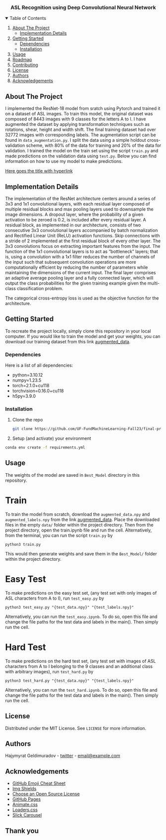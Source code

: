   <h3 align="center">ASL Recognition using Deep Convolutional Neural Network</h3>

  <!-- <p align="center">
    Instructions to run this project and make predictions!
    <br />
    <a href="https://github.com/catiaspsilva/README-template/blob/main/images/docs.txt"><strong>Explore the docs »</strong></a>
    <br />
    <br />
    <a href="#usage"></a>
    ·
    <a href="https://github.com/catiaspsilva/README-template/issues">Report Bug</a>
    ·
    <a href="https://github.com/catiaspsilva/README-template/issues">Request Feature</a>
  </p> -->
</p>

<!-- TABLE OF CONTENTS -->
<details open="open">
  <summary>Table of Contents</summary>
  <ol>
    <li>
      <a href="#about-the-project">About The Project</a>
      <ul>
        <li><a href="#implementation-details">Implementation Details</a></li>
      </ul>
    </li>
    <li>
      <a href="#getting-started">Getting Started</a>
      <ul>
        <li><a href="#dependencies">Dependencies</a></li>
        <li><a href="#installation">Installation</a></li>
      </ul>
    </li>
    <li><a href="#usage">Usage</a></li>
    <li><a href="#roadmap">Roadmap</a></li>
    <li><a href="#contributing">Contributing</a></li>
    <li><a href="#license">License</a></li>
    <li><a href="#authors">Authors</a></li>
    <li><a href="#acknowledgements">Acknowledgements</a></li>
  </ol>
</details>

<!-- ABOUT THE PROJECT -->

## About The Project

I implemented the ResNet-18 model from sratch using Pytorch and trained it on a dataset of ASL images. To train this model, the original dataset was composed of 8443 images with 9 classes for the letters A to I. I have augmented the dataset by applying transformation techniques such as rotations, shear, height and width shift. The final training dataset had over 32772 images with corresponding labels. The augmentation script can be found in `data_augmentation.py`. I split the data using a simple holdout cross-validation scheme, with 80% of the data for training and 20% of the data for validation. I trained the model on the train set using the script `train.py` and made predictions on the validation data using `test.py`. Below you can find information on how to use my model to make predictions.

[Here goes the title with hyperlink](https://github.com/catiaspsilva/README-template)

<!-- You can include tables or images to summarize your results when and if appropriate. -->

<!-- GETTING STARTED -->

## Implementation Details

The implementation of the ResNet architecture centers around a series of 3x3 and 1x1 convolutional layers, with each residual layer composed of multiple residual blocks and max pooling layers used to downsample the image dimensions. A dropout layer, where the probability of a given activation to be zeroed is 0.2, is included after every residual layer. A residual block, as implemented in our architecture, consists of two consecutive 3x3 convolutional layers accompanied by batch normalization and Rectified Linear Unit (ReLU) activation functions. Skip connections with a stride of 2 implemented at the first residual block of every other layer. The 3x3 convolutions focus on extracting important features from the input. The function of the 1x1 convolutional layers is to act as “bottleneck” layers; that is, using a convolution with a 1x1 filter reduces the number of channels of the input such that subsequent convolution operations are more computationally efficient by reducing the number of parameters while maintaining the dimensions of the current input. The final layer comprises an adaptive average pooling layer and a fully connected layer, which will output the class probabilities for the given training example given the multi-class classification problem.

The categorical cross-entropy loss is used as the objective function for the architecture. 

## Getting Started

To recreate the project locally, simply clone this repository in your local computer. If you would like to train the model and get your weights, you can download our training dataset from this link [augmented_data](https://drive.google.com/drive/folders/1iRBEGGaEIdTs205GTU24fM8xOyqM4CIg?usp=sharing).

### Dependencies

Here is a list of all dependencies:

- python=3.10.12
- numpy=1.23.5
- torch=2.1.0+cu118
- torchvision=0.16.0+cu118
- h5py=3.9.0

<!-- - Pytorch 3.10.12
  ```sh
  conda install pytorch torchvision -c pytorch
  ``` -->

<!-- ### Alternative: Export your Environment -->

<!-- Alternatively, you can export your Python working environment, push it to your project's repository and allow users to clone it locally. This way, anyone can install it and they will have all dependencies needed. Here is how you export a copy of your Python environment:

```sh
conda env export > requirements.yml
```

The user will be able to recreate it using:

```sh
conda env create -f requirements.yml
``` -->

### Installation

1. Clone the repo
   ```sh
   git clone https://github.com/UF-FundMachineLearning-Fall23/final-project-code-report-thethreemustekeers.git
   ```
2. Setup (and activate) your environment

```sh
conda env create -f requirements.yml
```

<!-- USAGE EXAMPLES -->

## Usage

The weights of the model are saved in `Best_Model` directory in this repository.

# Train

To train the model from scratch, download the `augmented_data.npy` and `augmented_labels.npy` from the link [augmented_data](https://drive.google.com/drive/folders/1iRBEGGaEIdTs205GTU24fM8xOyqM4CIg?usp=sharing). Place the downloaded files in the empty `data/` folder within the project directory. Then from the project directory, open the train.ipynb file and run the cell. Alternatively, from the terminal, you can run the script `train.py` by

```
python3 train.py
```

This would then generate weights and save them in the `Best_Model/` folder within the project directory.

# Easy Test

To make predictions on the easy test set, (any test set with only images of ASL characters from A to I), run `test_easy.py` by

```
python3 test_easy.py "{test_data.npy}" "{test_labels.npy}"
```

Alternatively, you can run the `test_easy.ipynb`. To do so, open this file and change the file paths for the test data and labels in the main(). Then simply run the cell.

# Hard Test

To make predictions on the hard test set, (any test set with images of ASL characters from A to I belonging to the 9 classes and an additional class with arbitrary images), run `test_hard.py` by

```
python3 test_hard.py "{test_data.npy}" "{test_labels.npy}"
```

Alternatively, you can run the `test_hard.ipynb`. To do so, open this file and change the file paths for the test data and labels in the main(). Then simply run the cell.

## License

Distributed under the MIT License. See `LICENSE` for more information.

<!-- Authors -->

## Authors

Hajymyrat Geldimuradov - [twitter](https://twitter.com/your_username) - email@example.com

<!-- ACKNOWLEDGEMENTS -->

## Acknowledgements

- [GitHub Emoji Cheat Sheet](https://www.webpagefx.com/tools/emoji-cheat-sheet)
- [Img Shields](https://shields.io)
- [Choose an Open Source License](https://choosealicense.com)
- [GitHub Pages](https://pages.github.com)
- [Animate.css](https://daneden.github.io/animate.css)
- [Loaders.css](https://connoratherton.com/loaders)
- [Slick Carousel](https://kenwheeler.github.io/slick)

## Thank you

<!-- If this is useful: [![Buy me a coffee](https://www.buymeacoffee.com/assets/img/guidelines/download-assets-sm-1.svg)](https://www.buymeacoffee.com/catiaspsilva) -->
